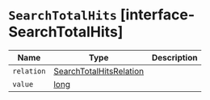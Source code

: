 # `SearchTotalHits` [interface-SearchTotalHits]

| Name | Type | Description |
| - | - | - |
| `relation` | [SearchTotalHitsRelation](./SearchTotalHitsRelation.md) | &nbsp; |
| `value` | [long](./long.md) | &nbsp; |
